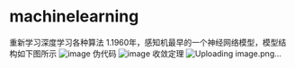 # machinelearning
重新学习深度学习各种算法
1.1960年，感知机最早的一个神经网络模型，模型结构如下图所示
![image](https://github.com/user-attachments/assets/aa143add-ef0a-42b9-addf-194717cf060d)
伪代码
![image](https://github.com/user-attachments/assets/99d551a9-fc74-4f6d-abea-628a233b2bd5)
收敛定理
![Uploading image.png…]()
